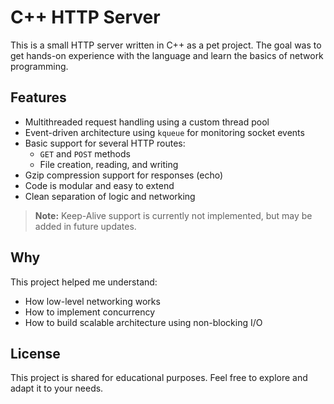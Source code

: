 # C++ HTTP Server

This is a small HTTP server written in C++ as a pet project. The goal was to get hands-on experience with the language and learn the basics of network programming.

## Features

- Multithreaded request handling using a custom thread pool
- Event-driven architecture using `kqueue` for monitoring socket events
- Basic support for several HTTP routes:
  - `GET` and `POST` methods
  - File creation, reading, and writing
- Gzip compression support for responses (echo)
- Code is modular and easy to extend
- Clean separation of logic and networking

> **Note:** Keep-Alive support is currently not implemented, but may be added in future updates.

## Why

This project helped me understand:
- How low-level networking works
- How to implement concurrency
- How to build scalable architecture using non-blocking I/O

## License

This project is shared for educational purposes. Feel free to explore and adapt it to your needs.
